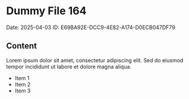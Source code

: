# Dummy File 164

Date: 2025-04-03
ID: E69BA92E-DCC9-4E82-A174-D0ECB047DF79

## Content

Lorem ipsum dolor sit amet, consectetur adipiscing elit.
Sed do eiusmod tempor incididunt ut labore et dolore magna aliqua.

* Item 1
* Item 2
* Item 3

